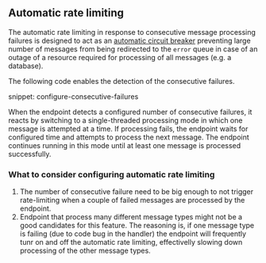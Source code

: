 ## Automatic rate limiting

The automatic rate limiting in response to consecutive message processing failures is designed to act as an [automatic circuit breaker](https://en.wikipedia.org/wiki/Circuit_breaker) preventing large number of messages from being redirected to the `error` queue in case of an outage of a resource required for processing of all messages (e.g. a database).

The following code enables the detection of the consecutive failures.

snippet: configure-consecutive-failures

When the endpoint detects a configured number of consecutive failures, it reacts by switching to a single-threaded processing mode in which one message is attempted at a time. If processing fails, the endpoint waits for configured time and attempts to process the next message. The endpoint continues running in this mode until at least one message is processed successfully.

### What to consider configuring automatic rate limiting

1. The number of consecutive failure need to be big enough to not trigger rate-limiting when a couple of failed messages are processed by the endpoint. 
2. Endpoint that process many different message types might not be a good candidates for this feature. 
The reasoning is, if one message type is failing (due to code bug in the handler) the endpoint will frequently tunr on and off the automatic rate limiting, effectivelly slowing down processing of the other message types.
